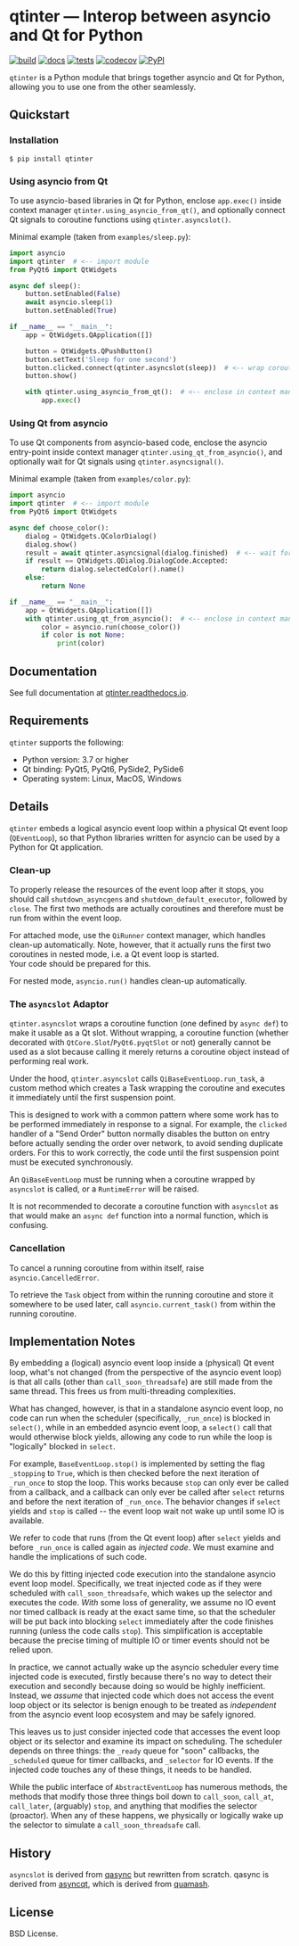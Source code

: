 # qtinter — Interop between asyncio and Qt for Python

[![build](https://github.com/fancidev/qtinter/actions/workflows/build.yml/badge.svg)](https://github.com/fancidev/qtinter/actions/workflows/build.yml)
[![docs](https://readthedocs.org/projects/qtinter/badge/?version=latest)](https://qtinter.readthedocs.io/en/latest/?badge=latest)
[![tests](https://github.com/fancidev/qtinter/actions/workflows/tests.yml/badge.svg)](https://github.com/fancidev/qtinter/actions/workflows/tests.yml)
[![codecov](https://codecov.io/gh/fancidev/qtinter/branch/master/graph/badge.svg?token=JZ5ON6CHKA)](https://codecov.io/gh/fancidev/qtinter)
[![PyPI](https://img.shields.io/pypi/v/qtinter)](https://pypi.org/project/qtinter/)

`qtinter` is a Python module that brings together asyncio and Qt
for Python, allowing you to use one from the other seamlessly.

## Quickstart

### Installation

```commandline
$ pip install qtinter
```

### Using asyncio from Qt

To use asyncio-based libraries in Qt for Python, enclose `app.exec()`
inside context manager `qtinter.using_asyncio_from_qt()`, and optionally
connect Qt signals to coroutine functions using `qtinter.asyncslot()`.

Minimal example (taken from `examples/sleep.py`):

```Python
import asyncio
import qtinter  # <-- import module
from PyQt6 import QtWidgets

async def sleep():
    button.setEnabled(False)
    await asyncio.sleep(1)
    button.setEnabled(True)

if __name__ == "__main__":
    app = QtWidgets.QApplication([])

    button = QtWidgets.QPushButton()
    button.setText('Sleep for one second')
    button.clicked.connect(qtinter.asyncslot(sleep))  # <-- wrap coroutine function
    button.show()

    with qtinter.using_asyncio_from_qt():  # <-- enclose in context manager
        app.exec()
```

### Using Qt from asyncio

To use Qt components from asyncio-based code, enclose the asyncio
entry-point inside context manager `qtinter.using_qt_from_asyncio()`,
and optionally wait for Qt signals using `qtinter.asyncsignal()`.

Minimal example (taken from `examples/color.py`):

```Python
import asyncio
import qtinter  # <-- import module
from PyQt6 import QtWidgets

async def choose_color():
    dialog = QtWidgets.QColorDialog()
    dialog.show()
    result = await qtinter.asyncsignal(dialog.finished)  # <-- wait for signal
    if result == QtWidgets.QDialog.DialogCode.Accepted:
        return dialog.selectedColor().name()
    else:
        return None

if __name__ == "__main__":
    app = QtWidgets.QApplication([])
    with qtinter.using_qt_from_asyncio():  # <-- enclose in context manager
        color = asyncio.run(choose_color())
        if color is not None:
            print(color)
```

## Documentation

See full documentation at [qtinter.readthedocs.io](https://qtinter.readthedocs.io).


## Requirements

`qtinter` supports the following:

- Python version: 3.7 or higher
- Qt binding: PyQt5, PyQt6, PySide2, PySide6
- Operating system: Linux, MacOS, Windows


## Details

`qtinter` embeds a logical asyncio event loop
within a physical Qt event loop (`QEventLoop`), so that Python libraries 
written for asyncio can be used by a Python for Qt application.

### Clean-up

To properly release the resources of the event loop after it stops, you 
should call `shutdown_asyncgens` and `shutdown_default_executor`, followed
by `close`.  The first two methods are actually coroutines and therefore
must be run from within the event loop.

For attached mode, use the `QiRunner` context manager, 
which handles clean-up automatically.  Note, however, that it actually runs 
the first two coroutines in nested mode, i.e. a Qt event loop is started.  
Your code should be prepared for this.

For nested mode, `asyncio.run()` handles clean-up automatically.


### The `asyncslot` Adaptor

`qtinter.asyncslot` wraps a coroutine function (one defined by `async def`)
to make it usable as a Qt slot.  Without wrapping, a coroutine function
(whether decorated with `QtCore.Slot`/`PyQt6.pyqtSlot` or not)
generally cannot be used as a slot because calling it merely returns a 
coroutine object instead of performing real work.

Under the hood, `qtinter.asyncslot` calls `QiBaseEventLoop.run_task`,
a custom method which creates a Task wrapping the coroutine and executes
it immediately until the first suspension point.

This is designed to work with a common pattern where some work has to be
performed immediately in response to a signal.  For example, the `clicked`
handler of a "Send Order" button normally disables the button on entry
before actually sending the order over network, to avoid sending duplicate
orders.  For this to work correctly, the code until the first suspension 
point must be executed synchronously.

An `QiBaseEventLoop` must be running when a coroutine wrapped by 
`asyncslot` is called, or a `RuntimeError` will be raised.

It is not recommended to decorate a coroutine function with `asyncslot`
as that would make an `async def` function into a normal function, which
is confusing.


### Cancellation

To cancel a running coroutine from within itself, raise 
`asyncio.CancelledError`.

To retrieve the `Task` object from within the running coroutine and store
it somewhere to be used later, call `asyncio.current_task()` from within
the running coroutine.


## Implementation Notes

By embedding a (logical) asyncio event loop inside a (physical) Qt event 
loop, what's not changed (from the perspective of the asyncio event loop) is 
that all calls (other than `call_soon_threadsafe`) are still made from the 
same thread.  This frees us from multi-threading complexities.

What has changed, however, is that in a standalone asyncio event loop, no 
code can run when the scheduler (specifically, `_run_once`) is blocked in 
`select()`, while in an embedded asyncio event loop, a `select()` call 
that would otherwise block yields, allowing any code to run while the loop 
is "logically" blocked in `select`.

For example, `BaseEventLoop.stop()` is implemented by setting the flag 
`_stopping` to `True`, which is then checked before the next iteration of
`_run_once` to stop the loop.  This works because `stop` can only ever be
called from a callback, and a callback can only ever be called after
`select` returns and before the next iteration of `_run_once`.  The behavior 
changes if `select` yields and `stop` is called -- the event loop wait not 
wake up until some IO is available.

We refer to code that runs (from the Qt event loop) after `select` yields 
and before `_run_once` is called again as _injected code_.  We must 
examine and handle the implications of such code.

We do this by fitting injected code execution into the standalone asyncio
event loop model.  Specifically, we treat injected code as if they were 
scheduled with `call_soon_threadsafe`, which wakes up the selector and
executes the code.  _With_ some loss of generality, we assume no IO event
nor timed callback is ready at the exact same time, so that the scheduler 
will be put back into blocking `select` immediately after the code finishes 
running (unless the code calls `stop`).  This simplification is acceptable
because the precise timing of multiple IO or timer events should not be 
relied upon.

In practice, we cannot actually wake up the asyncio scheduler every time 
injected code is executed, firstly because there's no way to detect their
execution and secondly because doing so would be highly inefficient.
Instead, we _assume_ that injected code which does not access the event loop
object or its selector is benign enough to be treated as _independent_
from the asyncio event loop ecosystem and may be safely ignored.

This leaves us to just consider injected code that accesses the event loop 
object or its selector and examine its impact on scheduling.  The scheduler
depends on three things:  the `_ready` queue for "soon" callbacks, the 
`_scheduled` queue for timer callbacks, and `_selector` for IO events.
If the injected code touches any of these things, it needs to be handled.

While the public interface of `AbstractEventLoop` has numerous methods, the 
methods that modify those three things boil down to `call_soon`, `call_at`, 
`call_later`, (arguably) `stop`, and anything that modifies the selector 
(proactor).  When any of these happens, we physically or logically wake up 
the selector to simulate a `call_soon_threadsafe` call.


## History

`asyncslot` is derived from
[qasync](https://github.com/CabbageDevelopment/qasync) but rewritten from 
scratch.  qasync is derived from 
[asyncqt](https://github.com/gmarull/asyncqt), which is derived from
[quamash](https://github.com/harvimt/quamash).


## License

BSD License.

